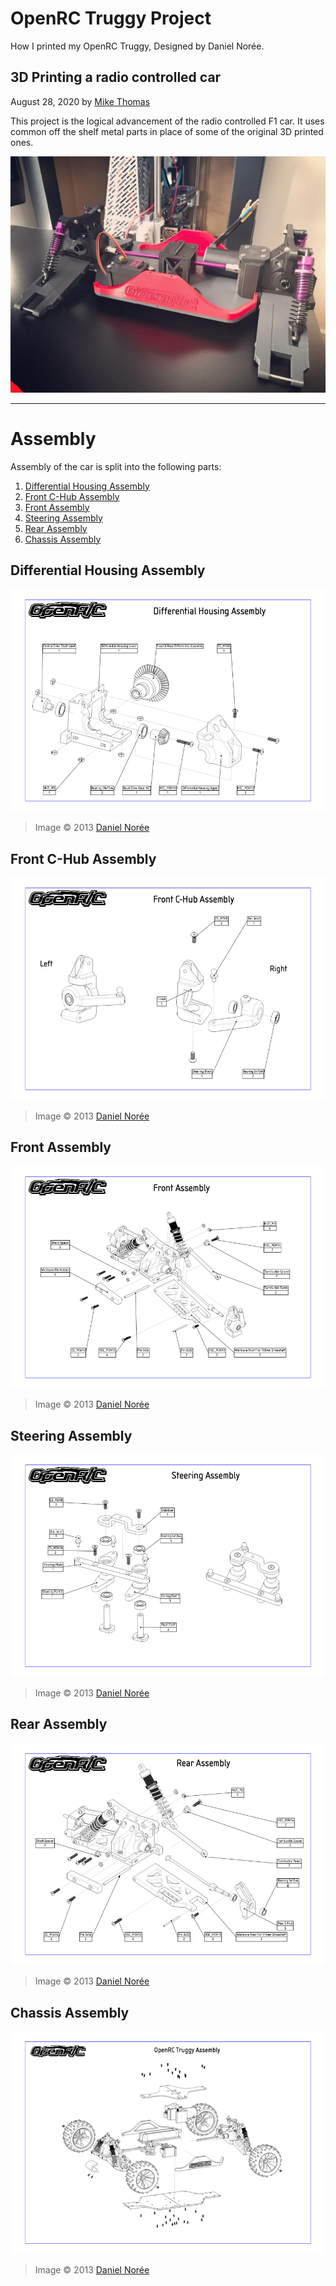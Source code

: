 # OpenRC Truggy Project

How I printed my OpenRC Truggy, Designed by Daniel Norée.

## 3D Printing a radio controlled car

August 28, 2020 by [Mike Thomas](https://github.com/mikepthomas)

This project is the logical advancement of the radio controlled F1 car.
It uses common off the shelf metal parts in place of some of the original 3D printed ones.

![](https://github.com/mikepthomas/mikepthomas.github.io/raw/develop/src/img/openrc-truggy/truggy-hero.jpg)

---

# Assembly

Assembly of the car is split into the following parts:

1. [Differential Housing Assembly](#differential-housing-assembly)
2. [Front C-Hub Assembly](#front-c-hub-assembly)
3. [Front Assembly](#front-assembly)
4. [Steering Assembly](#steering-assembly)
5. [Rear Assembly](#rear-assembly)
6. [Chassis Assembly](#chassis-assembly)

## Differential Housing Assembly

![](https://github.com/mikepthomas/mikepthomas.github.io/raw/develop/src/img/openrc-truggy/differential-housing-assembly.png)

> Image &copy; 2013 [Daniel Norée](https://danielnoree.com/)

## Front C-Hub Assembly

![](https://github.com/mikepthomas/mikepthomas.github.io/raw/develop/src/img/openrc-truggy/front-c-hub-assembly.png)

> Image &copy; 2013 [Daniel Norée](https://danielnoree.com/)

## Front Assembly

![](https://github.com/mikepthomas/mikepthomas.github.io/raw/develop/src/img/openrc-truggy/front-assembly.png)

> Image &copy; 2013 [Daniel Norée](https://danielnoree.com/)

## Steering Assembly

![](https://github.com/mikepthomas/mikepthomas.github.io/raw/develop/src/img/openrc-truggy/steering-assembly.png)

> Image &copy; 2013 [Daniel Norée](https://danielnoree.com/)

## Rear Assembly

![](https://github.com/mikepthomas/mikepthomas.github.io/raw/develop/src/img/openrc-truggy/rear-assembly.png)

> Image &copy; 2013 [Daniel Norée](https://danielnoree.com/)

## Chassis Assembly

![](https://github.com/mikepthomas/mikepthomas.github.io/raw/develop/src/img/openrc-truggy/chassis-assembly.png)

> Image &copy; 2013 [Daniel Norée](https://danielnoree.com/)
